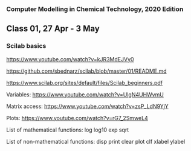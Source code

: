 ### Computer Modelling in Chemical Technology, 2020 Edition

## Class 01, 27 Apr - 3 May
### Scilab basics


https://www.youtube.com/watch?v=kJR3MdEJVy0

https://github.com/sbednarz/scilab/blob/master/01/README.md

https://www.scilab.org/sites/default/files/Scilab_beginners.pdf




Variables:
https://www.youtube.com/watch?v=UlgN4UHWvmU

Matrix access:
https://www.youtube.com/watch?v=zsP_LdN9YjY

Plots:
https://www.youtube.com/watch?v=rG7_2SmweL4

List of mathematical functions:
log
log10
exp
sqrt


List of non-mathematical functions:
disp
print
clear
plot
clf
xlabel
ylabel
